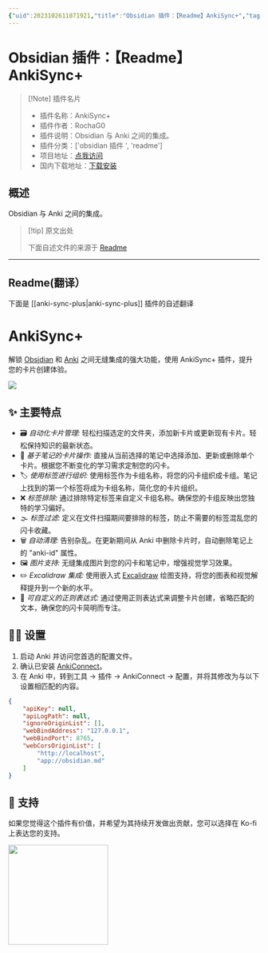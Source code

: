 ```yaml
---
{"uid":2023102611071921,"title":"Obsidian 插件：【Readme】AnkiSync+","tags":["obsidian插件","readme"],"description":"Obsidian与Anki之间的集成。","author":"AI","type":"readme","draft":false,"editable":false,"modified":20230101000000,"dg-publish":true,"permalink":"/lake-of-knowledge/10-obsidian/obsidian/readme/anki-sync-plus-readme/","dgPassFrontmatter":true}
---
```



# Obsidian 插件：【Readme】AnkiSync+

> [!Note] 插件名片
> - 插件名称：AnkiSync+
> - 插件作者：RochaG0
> - 插件说明：Obsidian 与 Anki 之间的集成。
> - 插件分类：['obsidian 插件 ', 'readme']
> - 项目地址：[点我访问](https://github.com/RochaG07/anki-sync-plus)
> - 国内下载地址：[下载安装](https://pkmer.cn/products/plugin/pluginMarket/?anki-sync-plus)

## 概述

Obsidian 与 Anki 之间的集成。

> [!tip] 原文出处
>
>下面自述文件的来源于 [Readme](https://ghproxy.net/https://raw.githubusercontent.com/RochaG07/anki-sync-plus/master/README.md)
>

---

## Readme(翻译）

下面是 [[anki-sync-plus\|anki-sync-plus]] 插件的自述翻译

# AnkiSync+

解锁 [Obsidian](https://obsidian.md/) 和 [Anki](https://apps.ankiweb.net/) 之间无缝集成的强大功能，使用 AnkiSync+ 插件，提升您的卡片创建体验。

![](https://github.com/RochaG07/anki-sync-plus/blob/master/media/demo.gif)

## ✨ 主要特点

- 🗃️ *自动化卡片管理:* 轻松扫描选定的文件夹，添加新卡片或更新现有卡片。轻松保持知识的最新状态。
- 📃 *基于笔记的卡片操作:* 直接从当前选择的笔记中选择添加、更新或删除单个卡片。根据您不断变化的学习需求定制您的闪卡。
- 🏷️ *使用标签进行组织:* 使用标签作为卡组名称，将您的闪卡组织成卡组。笔记上找到的第一个标签将成为卡组名称，简化您的卡片组织。
- ❌ *标签排除:* 通过排除特定标签来自定义卡组名称。确保您的卡组反映出您独特的学习偏好。
- 🌫️ *标签过滤:* 定义在文件扫描期间要排除的标签，防止不需要的标签混乱您的闪卡收藏。
- 🗑️ *自动清理:* 告别杂乱。在更新期间从 Anki 中删除卡片时，自动删除笔记上的 "anki-id" 属性。
- 🖼️ *图片支持:* 无缝集成图片到您的闪卡和笔记中，增强视觉学习效果。
- ✏️ *Excalidraw 集成:* 使用嵌入式 [Excalidraw](https://github.com/zsviczian/obsidian-excalidraw-plugin) 绘图支持，将您的图表和视觉解释提升到一个新的水平。
- 🔡 *可自定义的正则表达式:* 通过使用正则表达式来调整卡片创建，省略匹配的文本，确保您的闪卡简明而专注。

## 👨‍🔧 设置

1. 启动 Anki 并访问您首选的配置文件。
2. 确认已安装 [AnkiConnect](https://ankiweb.net/shared/info/2055492159)。
3. 在 Anki 中，转到工具 -> 插件 -> AnkiConnect -> 配置，并将其修改为与以下设置相匹配的内容。

```json
{
    "apiKey": null,
    "apiLogPath": null,
    "ignoreOriginList": [],
    "webBindAddress": "127.0.0.1",
    "webBindPort": 8765,
    "webCorsOriginList": [
        "http://localhost",
        "app://obsidian.md"
    ]
}
```

## 💖 支持

如果您觉得这个插件有价值，并希望为其持续开发做出贡献，您可以选择在 Ko-fi 上表达您的支持。

[<img style="float:left" src="https://user-images.githubusercontent.com/14358394/115450238-f39e8100-a21b-11eb-89d0-fa4b82cdbce8.png" width="200">](https://ko-fi.com/rochag07)
